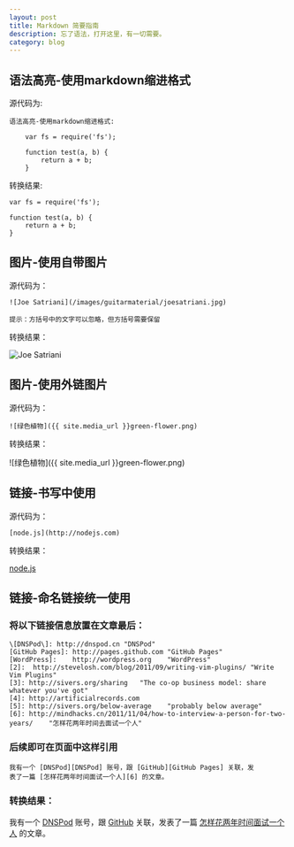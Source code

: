 ```yaml
---
layout: post
title: Markdown 简要指南
description: 忘了语法，打开这里，有一切需要。
category: blog
---
```



## 语法高亮-使用markdown缩进格式

源代码为:

```
语法高亮-使用markdown缩进格式:

    var fs = require('fs');
    
    function test(a, b) {
        return a + b;
    }
```

转换结果:

    var fs = require('fs');
    
    function test(a, b) {
        return a + b;
    }
    

## 图片-使用自带图片

源代码为：

```
![Joe Satriani](/images/guitarmaterial/joesatriani.jpg)

提示：方括号中的文字可以忽略，但方括号需要保留
```

转换结果：

![Joe Satriani](/images/guitarmaterial/joesatriani.jpg)


## 图片-使用外链图片

源代码为：

```
![绿色植物]({{ site.media_url }}green-flower.png)
```

转换结果：

![绿色植物]({{ site.media_url }}green-flower.png)


## 链接-书写中使用

源代码为：

```
[node.js](http://nodejs.com)
```

转换结果：

[node.js](http://nodejs.com)


## 链接-命名链接统一使用

### 将以下链接信息放置在文章最后：

```
\[DNSPod\]: http://dnspod.cn "DNSPod"
[GitHub Pages]: http://pages.github.com "GitHub Pages"
[WordPress]:    http://wordpress.org    "WordPress"
[2]:  http://stevelosh.com/blog/2011/09/writing-vim-plugins/ "Write Vim Plugins"
[3]: http://sivers.org/sharing   "The co-op business model: share whatever you've got"
[4]: http://artificialrecords.com
[5]: http://sivers.org/below-average    "probably below average"
[6]: http://mindhacks.cn/2011/11/04/how-to-interview-a-person-for-two-years/    "怎样花两年时间去面试一个人"
```

### 后续即可在页面中这样引用

```
我有一个 [DNSPod][DNSPod] 账号，跟 [GitHub][GitHub Pages] 关联，发
表了一篇 [怎样花两年时间面试一个人][6] 的文章。
```

### 转换结果：

我有一个 [DNSPod][DNSPod] 账号，跟 [GitHub][GitHub Pages] 关联，发表了一篇 [怎样花两年时间面试一个人][6] 的文章。



[DNSPod]: http://dnspod.cn "DNSPod"
[GitHub Pages]: http://pages.github.com "GitHub Pages"
[WordPress]:    http://wordpress.org    "WordPress"
[2]:  http://stevelosh.com/blog/2011/09/writing-vim-plugins/ "Write Vim Plugins"
[3]: http://sivers.org/sharing   "The co-op business model: share whatever you've got"
[4]: http://artificialrecords.com
[5]: http://sivers.org/below-average    "probably below average"
[6]: http://mindhacks.cn/2011/11/04/how-to-interview-a-person-for-two-years/    "怎样花两年时间去面试一个人"

